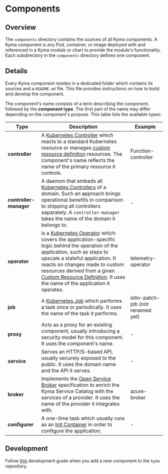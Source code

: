 # Components

## Overview

The `components` directory contains the sources of all Kyma components.
A Kyma component is any Pod, container, or image deployed with and referenced in a Kyma module or chart to provide the module's functionality.
Each subdirectory in the `components` directory defines one component.

## Details

Every Kyma component resides in a dedicated folder which contains its sources and a `README.md` file. This file provides instructions on how to build and develop the component.

The component's name consists of a term describing the component, followed by the **component type**. The first part of the name may differ depending on the component's purpose.
This table lists the available types:

| Type | Description | Example|
|---|---|---|
| **controller** | A [Kubernetes Controller](https://kubernetes.io/docs/concepts/workloads/controllers/) which reacts to a standard Kubernetes resource or manages [custom resource definition](https://kubernetes.io/docs/tasks/access-kubernetes-api/custom-resources/custom-resource-definitions/) resources. The component's name reflects the name of the primary resource it controls.| Function-controller |
| **controller-manager** |A daemon that embeds all [Kubernetes Controllers](https://kubernetes.io/docs/concepts/workloads/controllers/) of a domain. Such an approach brings operational benefits in comparison to shipping all controllers separately. A `controller-manager` takes the name of the domain it belongs to. | - |
| **operator** |is a [Kubernetes Operator](https://coreos.com/operators/) which covers the application-specific logic behind the operation of the application, such as steps to upscale a stateful application. It reacts on changes made to custom resources derived from a given [Custom Resource Definition](https://kubernetes.io/docs/tasks/access-kubernetes-api/custom-resources/custom-resource-definitions/). It uses the name of the application it operates. | telemetry-operator |
| **job** | A [Kubernetes Job](https://kubernetes.io/docs/tasks/job/) which performs a task once or periodically. It uses the name of the task it performs. |istio-patch-job (not renamed yet)|
| **proxy** | Acts as a proxy for an existing component, usually introducing a security model for this component. It uses the component's name. | - |
| **service** | Serves an HTTP/S-based API, usually securely exposed to the public. It uses the domain name and the API it serves.| - |
| **broker** | Implements the [Open Service Broker](https://www.openservicebrokerapi.org/) specification to enrich the Kyma Service Catalog with the services of a provider. It uses the name of the provider it integrates with.| azure-broker |
| **configurer** | A one-time task which usually runs as an [Init Container](https://kubernetes.io/docs/concepts/workloads/pods/init-containers/) in order to configure the application.| - |

## Development

Follow [this](https://github.com/kyma-project/kyma/blob/main/resources/README.md) development guide when you add a new component to the `kyma` repository.
